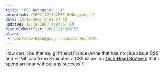 ```yaml
---
title: "CSS Debugging :-)"
permalink: /2007/12/18/CSS-Debugging-)/
date: 12/18/2007 5:01:57 AM
updated: 12/18/2007 5:01:57 AM
disqusIdentifier: 20071218050157
alias:
 - /post/CSS-Debugging-).aspx/index.html
---
```

How can it be that my girlfriend France-Anne that has no clue about CSS and HTML can fix in 3 minutes a CSS issue  on [Tech Head Brothers](http://www.techheadbrothers.com/) that I spend an hour without any success ?
